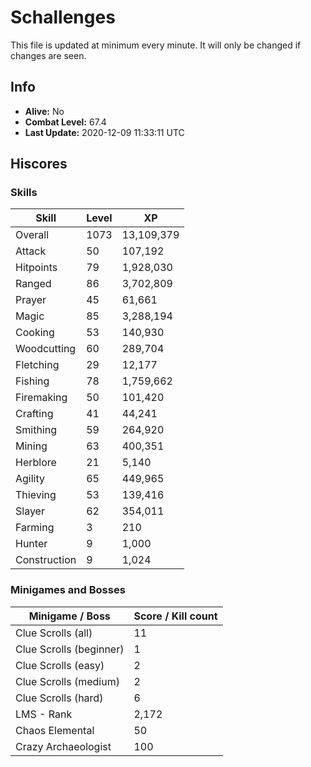 # Schallenges

This file is updated at minimum every minute. It will only be changed if changes are seen.

## Info

 - **Alive:** No
 - **Combat Level:** 67.4
 - **Last Update:** 2020-12-09 11:33:11 UTC

## Hiscores

### Skills

| Skill | Level | XP |
|--|--|--|
| Overall | 1073 | 13,109,379 |
| Attack | 50 | 107,192 |
| Hitpoints | 79 | 1,928,030 |
| Ranged | 86 | 3,702,809 |
| Prayer | 45 | 61,661 |
| Magic | 85 | 3,288,194 |
| Cooking | 53 | 140,930 |
| Woodcutting | 60 | 289,704 |
| Fletching | 29 | 12,177 |
| Fishing | 78 | 1,759,662 |
| Firemaking | 50 | 101,420 |
| Crafting | 41 | 44,241 |
| Smithing | 59 | 264,920 |
| Mining | 63 | 400,351 |
| Herblore | 21 | 5,140 |
| Agility | 65 | 449,965 |
| Thieving | 53 | 139,416 |
| Slayer | 62 | 354,011 |
| Farming | 3 | 210 |
| Hunter | 9 | 1,000 |
| Construction | 9 | 1,024 |

### Minigames and Bosses

| Minigame / Boss | Score / Kill count |
|--|--|
| Clue Scrolls (all) | 11 |
| Clue Scrolls (beginner) | 1 |
| Clue Scrolls (easy) | 2 |
| Clue Scrolls (medium) | 2 |
| Clue Scrolls (hard) | 6 |
| LMS - Rank | 2,172 |
| Chaos Elemental | 50 |
| Crazy Archaeologist | 100 |
